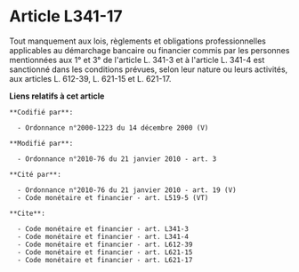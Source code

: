 # Article L341-17

Tout manquement aux lois, règlements et obligations professionnelles applicables au démarchage bancaire ou financier commis
par les personnes mentionnées aux 1° et 3° de l'article L. 341-3 et à l'article L. 341-4 est sanctionné dans les conditions
prévues, selon leur nature ou leurs activités, aux articles L. 612-39, L. 621-15 et L. 621-17.

**Liens relatifs à cet article**

	**Codifié par**:

	  - Ordonnance n°2000-1223 du 14 décembre 2000 (V)

	**Modifié par**:

	  - Ordonnance n°2010-76 du 21 janvier 2010 - art. 3

	**Cité par**:

	  - Ordonnance n°2010-76 du 21 janvier 2010 - art. 19 (V)
	  - Code monétaire et financier - art. L519-5 (VT)

	**Cite**:

	  - Code monétaire et financier - art. L341-3
	  - Code monétaire et financier - art. L341-4
	  - Code monétaire et financier - art. L612-39
	  - Code monétaire et financier - art. L621-15
	  - Code monétaire et financier - art. L621-17

